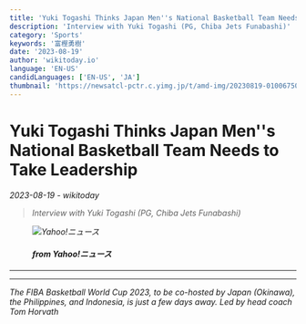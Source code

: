 ```yaml
---
title: 'Yuki Togashi Thinks Japan Men''s National Basketball Team Needs to Take Leadership'
description: 'Interview with Yuki Togashi (PG, Chiba Jets Funabashi)'
category: 'Sports'
keywords: '富樫勇樹'
date: '2023-08-19'
author: 'wikitoday.io'
language: 'EN-US'
candidLanguages: ['EN-US', 'JA']
thumbnail: 'https://newsatcl-pctr.c.yimg.jp/t/amd-img/20230819-01006750-sportiva-000-2-view.jpg?exp=10800'
---
```


# Yuki Togashi Thinks Japan Men''s National Basketball Team Needs to Take Leadership

<p class="datetime"><em>2023-08-19 - wikitoday<em></p>

<blockquote class="quote-container dark">
  <p class="quote-text dark">
    Interview with Yuki Togashi (PG, Chiba Jets Funabashi)
  </p>
</blockquote>


<figure class=image-container>
    <img src="https://newsatcl-pctr.c.yimg.jp/t/amd-img/20230819-01006750-sportiva-000-2-view.jpg?exp=10800" alt="Yahoo!ニュース" />
    <figcaption>
        <h4> from Yahoo!ニュース</h4>
    </figcaption>
</figure>


<hr class="article-hr" />


<div class="faq">

</div>


<hr class="article-hr" />

<div class="article-body">

</div>



<div class="article-body">
The FIBA Basketball World Cup 2023, to be co-hosted by Japan (Okinawa), the Philippines, and Indonesia, is just a few days away. Led by head coach Tom Horvath


</div>